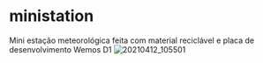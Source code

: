 # ministation
Mini estação meteorológica feita com material reciclável e placa de desenvolvimento Wemos D1
![20210412_105501](https://user-images.githubusercontent.com/12467009/119245498-21932000-bb50-11eb-9e20-f9296b2c1766.jpg)
